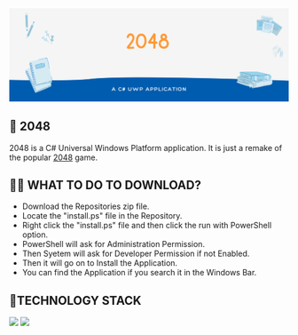 <img src="IMG/banner.png" />

<h2> 🎰 2048 </h2>
2048 is a C# Universal Windows Platform application. It is just a remake of the popular <a href="https://en.wikipedia.org/wiki/2048_(video_game)">2048</a> game.

<h2> 👨‍💻 WHAT TO DO TO DOWNLOAD? </h2>
<ul>
  <li>Download the Repositories zip file.</li>
  <li>Locate the "install.ps" file in the Repository.</li>
  <li>Right click the "install.ps" file and then click the run with PowerShell option.</li>
  <li>PowerShell will ask for Administration Permission.</li>
  <li>Then Syetem will ask for Developer Permission if not Enabled.</li>
  <li>Then it will go on to Install the Application.</li>
  <li>You can find the Application if you search it in the Windows Bar.</li>
</ul>

<h2> 📱TECHNOLOGY STACK </h2>
<a href="https://docs.microsoft.com/en-us/dotnet/csharp/"><img src="https://img.shields.io/badge/C%23-%20-brightgreen" /></a>
<a href="https://docs.microsoft.com/en-us/windows/uwp/xaml-platform/"><img src="https://img.shields.io/badge/XAML-%20-blue" /></a>
